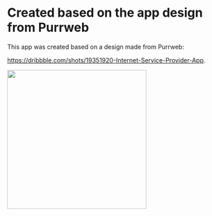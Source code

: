 # Created based on the app design from Purrweb

This app was created based on a design made from Purrweb:

https://dribbble.com/shots/19351920-Internet-Service-Provider-App.

<img src="preview/videos/android_showcase.gif" width="320" />

